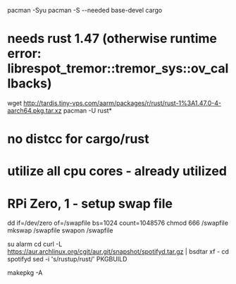 pacman -Syu
pacman -S --needed base-devel cargo

# needs rust 1.47 (otherwise runtime error: librespot_tremor::tremor_sys::ov_callbacks)
wget http://tardis.tiny-vps.com/aarm/packages/r/rust/rust-1%3A1.47.0-4-aarch64.pkg.tar.xz
pacman -U rust*

# no distcc for cargo/rust
# utilize all cpu cores - already utilized

# RPi Zero, 1 - setup swap file
dd if=/dev/zero of=/swapfile bs=1024 count=1048576
chmod 666 /swapfile
mkswap /swapfile
swapon /swapfile

su alarm
cd
curl -L https://aur.archlinux.org/cgit/aur.git/snapshot/spotifyd.tar.gz | bsdtar xf -
cd spotifyd
sed -i 's/rustup/rust/' PKGBUILD

makepkg -A
